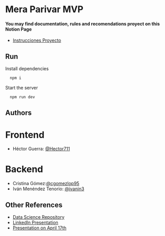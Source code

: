 
# Mera Parivar MVP





#### You may find documentation, rules and recomendations proyect on this Notion Page

 - [Instrucciones Proyecto](https://hector-guerra.notion.site/Instrucciones-Proyecto-d12d4d71f81a4ab8ae6bc536db0ea5b0)
## Run

Install dependencies

```bash
  npm i
```

Start the server

```bash
  npm run dev
```

## Authors

# Frontend
- Héctor Guerra: [@Hector711](https://www.github.com/octokatherine)


# Backend
- Cristina Gómez:[@cgomezlop95](https://www.github.com/octokatherine)
- Iván Menéndez Tenorio: [@ivanin3](https://www.github.com/octokatherine)


## Other References

 - [Data Science Repository](https://github.com/solfontan/DesafioTripulaciones)
 - [LinkedIn Presentation](https://www.linkedin.com/feed/update/urn:li:activity:7186802359304372226/)
 - [Presentation on April 17th](https://www.youtube.com/watch?v=lQl2L6P5V_o)


